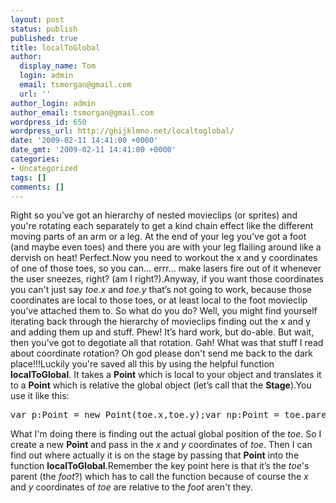 ```yaml
---
layout: post
status: publish
published: true
title: localToGlobal
author:
  display_name: Tom
  login: admin
  email: tsmorgan@gmail.com
  url: ''
author_login: admin
author_email: tsmorgan@gmail.com
wordpress_id: 650
wordpress_url: http://ghijklmno.net/localtoglobal/
date: '2009-02-11 14:41:00 +0000'
date_gmt: '2009-02-11 14:41:00 +0000'
categories:
- Uncategorized
tags: []
comments: []
---
```

<!-- more -->

<p>Right so you&#8217;ve got an hierarchy of nested movieclips (or sprites) and you're rotating each  separately to get a kind chain effect like the different moving parts of an arm or a leg. At the end of your leg you&#8217;ve got a foot (and maybe even toes) and there you are with your leg flailing around like a dervish on heat! Perfect.Now you need to workout the x and y coordinates of one of those toes, so you can... errr... make lasers fire out of it whenever the user sneezes, right? (am I right?).Anyway, if you want those coordinates you can't just say <span style="font-style: italic;">toe.x</span> and <span style="font-style: italic;">toe.y</span> that&#8217;s not going to work, because those coordinates are local to those toes, or at least local to the foot movieclip you&#8217;ve attached them to. So what do you do? Well, you might find yourself iterating back through the hierarchy of movieclips finding out the x and y and adding them up and stuff. Phew! It&#8217;s hard work, but do-able. But wait, then you&#8217;ve got to degotiate all that rotation. Gah! What was that stuff I read about coordinate rotation? Oh god please don't send me back to the dark place!!!Luckily you're saved all this by using the helpful function <span style="font-weight: bold;">localToGlobal</span>. It takes a <span style="font-weight: bold;">Point</span> which is local to your object and translates it to a <span style="font-weight: bold;">Point</span> which is relative the global object (let&#8217;s call that the <span style="font-weight: bold;">Stage</span>).You use it like this:
<pre class="brush:as3; gutter:false; wrap-lines:false">var p:Point = new Point(toe.x,toe.y);var np:Point = toe.parent.localToGlobal(p);</pre>What I'm doing there is finding out the actual global position of the <span style="font-style: italic;">toe</span>. So I create a new <span style="font-weight: bold;">Point</span> and pass in the <span style="font-style: italic;">x</span> and <span style="font-style: italic;">y</span> coordinates of <span style="font-style: italic;">toe</span>. Then I can find out where actually it is on the stage by  passing that <span style="font-weight: bold;">Point</span> into the function <span style="font-weight: bold;">localToGlobal</span>.Remember the key point here is that it&#8217;s the <span style="font-style: italic;">toe</span>'s parent (the <span style="font-style: italic;">foot</span>?) which has to call the function because of course the <span style="font-style: italic;">x</span> and <span style="font-style: italic;">y</span> coordinates of <span style="font-style: italic;">toe</span> are relative to the <span style="font-style: italic;">foot</span> aren't they.</p>

